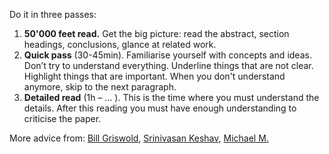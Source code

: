 Do it in three passes: 

1.  **50'000 feet read.** Get the big picture: read the abstract, section headings, conclusions, glance at related work.
2.  **Quick pass** (30-45min). Familiarise yourself with concepts and ideas. Don’t try to understand everything. Underline things that are not clear. Highlight things that are important. When you don't understand anymore, skip to the next paragraph. 
3.  **Detailed read** (1h – … ). This is the time where you must understand the details. After this reading you must have enough understanding to criticise the paper. 

More advice from: [Bill Griswold](https://cseweb.ucsd.edu//~wgg/CSE210/howtoread.html), [Srinivasan Keshav](http://www.mit.edu/~fadel/courses/MAS.S66/papers/howtoread.pdf), [Michael M.](http://www.eecs.harvard.edu/~michaelm/postscripts/ReadPaper.pdf)
